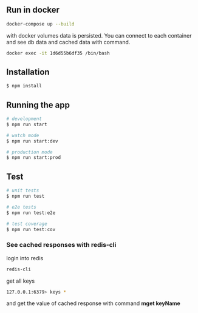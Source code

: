 ## Run in docker

```bash
docker-compose up --build
```

with docker volumes data is persisted. You can connect to each container and see db data and cached data with command.

```bash
docker exec -it 1d6d55b6df35 /bin/bash
```

## Installation

```bash
$ npm install
```

## Running the app

```bash
# development
$ npm run start

# watch mode
$ npm run start:dev

# production mode
$ npm run start:prod
```

## Test

```bash
# unit tests
$ npm run test

# e2e tests
$ npm run test:e2e

# test coverage
$ npm run test:cov
```

### See cached responses with redis-cli

login into redis

```bash
redis-cli
```

get all keys

```bash
127.0.0.1:6379> keys *
```

and get the value of cached response with command **mget keyName**
